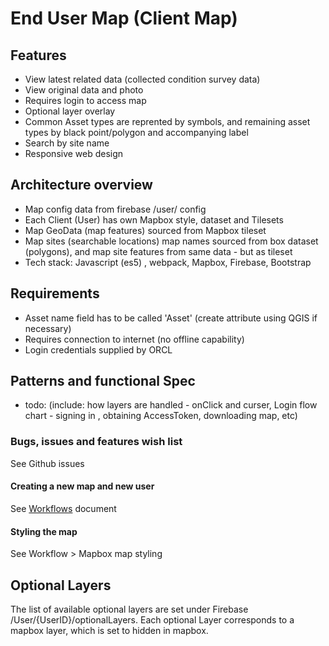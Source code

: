 # End User Map (Client Map)

## Features

- View latest related data (collected condition survey data)
- View original data and photo
- Requires login to access map
- Optional layer overlay
- Common Asset types are reprented by symbols, and remaining asset types by black point/polygon and accompanying label
- Search by site name
- Responsive web design

## Architecture overview

- Map config data from firebase /user/ config
- Each Client (User) has own Mapbox style, dataset and Tilesets
- Map GeoData (map features) sourced from Mapbox tileset
- Map sites (searchable locations) map names sourced from box dataset (polygons), and map site features from same data  - but as tileset
- Tech stack: Javascript (es5) , webpack, Mapbox, Firebase, Bootstrap

## Requirements

- Asset name field has to be called 'Asset' (create attribute using QGIS if necessary)
- Requires connection to internet (no offline capability)
- Login credentials supplied by ORCL

## Patterns and functional Spec

- todo: (include: how layers are handled - onClick and curser, Login flow chart - signing in , obtaining AccessToken, downloading map, etc)



### Bugs, issues and features wish list

See Github issues

#### Creating a new map and new user

See [Workflows](https:/github.com/Tootman/ORCL-webApp-docs/blob/master/ORCL%20WebMap%20Apps%20workflow.md) document

#### Styling the map

See Workflow > Mapbox map styling



## Optional Layers

The list of available optional layers are set under Firebase /User/{UserID}/optionalLayers. Each optional Layer corresponds to a  mapbox layer, which is set to hidden in mapbox.

